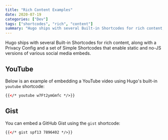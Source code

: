 ```yaml
---
title: "Rich Content Examples"
date: 2020-07-19
categories: ["Dev"]
tags: ["shortcodes", "rich", "content"]
summary: "Hugo ships with several Built-in Shortcodes for rich content, along with a Privacy Config and a set of Simple Shortcodes that enable static and no-JS versions of various social media embeds."
---
```


Hugo ships with several Built-in Shortcodes for rich content, along with a Privacy Config and a set of Simple Shortcodes that enable static and no-JS versions of various social media embeds.

## YouTube

Below is an example of embedding a YouTube video using Hugo's built-in `youtube` shortcode:

```html
{{</* youtube w7Ft2ymGmfc */>}}
```

## Gist

You can embed a GitHub Gist using the `gist` shortcode:

```html
{{</* gist spf13 7896402 */>}}
```
